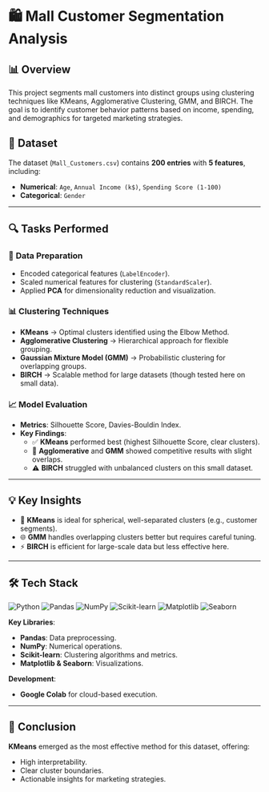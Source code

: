 # 🛍️ Mall Customer Segmentation Analysis  

## 📊 Overview  
This project segments mall customers into distinct groups using clustering techniques like KMeans, Agglomerative Clustering, GMM, and BIRCH. The goal is to identify customer behavior patterns based on income, spending, and demographics for targeted marketing strategies.  

## 📂 Dataset  

The dataset (`Mall_Customers.csv`) contains **200 entries** with **5 features**, including:  
- **Numerical**: `Age`, `Annual Income (k$)`, `Spending Score (1-100)`  
- **Categorical**: `Gender`  

---

## 🔍 Tasks Performed  

### 🧹 **Data Preparation**  
- Encoded categorical features (`LabelEncoder`).  
- Scaled numerical features for clustering (`StandardScaler`).  
- Applied **PCA** for dimensionality reduction and visualization.  

### 📊 **Clustering Techniques**  
- **KMeans** → Optimal clusters identified using the Elbow Method.  
- **Agglomerative Clustering** → Hierarchical approach for flexible grouping.  
- **Gaussian Mixture Model (GMM)** → Probabilistic clustering for overlapping groups.  
- **BIRCH** → Scalable method for large datasets (though tested here on small data).  

### 📈 **Model Evaluation**  
- **Metrics**: Silhouette Score, Davies-Bouldin Index.  
- **Key Findings**:  
  - ✅ **KMeans** performed best (highest Silhouette Score, clear clusters).  
  - 🔄 **Agglomerative** and **GMM** showed competitive results with slight overlaps.  
  - ⚠️ **BIRCH** struggled with unbalanced clusters on this small dataset.  

---

## 💡 **Key Insights**  
- 🎯 **KMeans** is ideal for spherical, well-separated clusters (e.g., customer segments).  
- 🌐 **GMM** handles overlapping clusters better but requires careful tuning.  
- ⚡ **BIRCH** is efficient for large-scale data but less effective here.  

---

## 🛠️ **Tech Stack**  
![Python](https://img.shields.io/badge/-Python-3776AB?style=for-the-badge&logo=python&logoColor=white) 
![Pandas](https://img.shields.io/badge/-Pandas-150458?style=for-the-badge&logo=pandas&logoColor=white) 
![NumPy](https://img.shields.io/badge/-NumPy-013243?style=for-the-badge&logo=numpy&logoColor=white) 
![Scikit-learn](https://img.shields.io/badge/-Scikit--learn-F7931E?style=for-the-badge&logo=scikit-learn&logoColor=white) 
![Matplotlib](https://custom-icon-badges.demolab.com/badge/Matplotlib-71D291?style=for-the-badge&logo=matplotlib)
![Seaborn](https://img.shields.io/badge/-Seaborn-5C8EBC?style=for-the-badge&logo=pypi&logoColor=white)

**Key Libraries**:  
- **Pandas**: Data preprocessing.  
- **NumPy**: Numerical operations.  
- **Scikit-learn**: Clustering algorithms and metrics.  
- **Matplotlib & Seaborn**: Visualizations.  

**Development**:  
- **Google Colab** for cloud-based execution.

---

## 🎯 **Conclusion**  
**KMeans** emerged as the most effective method for this dataset, offering:  
- High interpretability.  
- Clear cluster boundaries.  
- Actionable insights for marketing strategies.  
